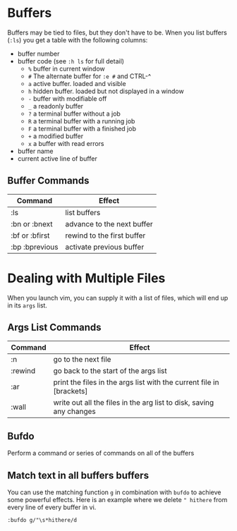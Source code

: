 # Buffers
Buffers may be tied to files, but they don't have to be. 
Wnen you list buffers (`:ls`) you get a table with the following columns:
- buffer number
- buffer code (see `:h ls` for full detail)
  - `%` buffer in current window
  - `#` The alternate buffer for `:e #` and CTRL-^
  - `a` active buffer. loaded and visible
  - `h` hidden buffer. loaded but not displayed in a window
  - `-` buffer with modifiable off
  - `_` a readonly buffer
  - `?` a terminal buffer without a job
  - `R` a terminal buffer with a running job
  - `F` a terminal buffer with a finished job
  - `+` a modified buffer
  - `x` a buffer with read errors
- buffer name
- current active line of buffer

## Buffer Commands
Command | Effect
--- | ---
:ls | list buffers
:bn or :bnext | advance to the next buffer
:bf or :bfirst | rewind to the first buffer
:bp :bprevious | activate previous buffer

# Dealing with Multiple Files

When you launch vim, you can supply it with a list of files, which will end up in its  `args` list. 

## Args List Commands

Command | Effect
--- | ---
:n | go to the next file
:rewind | go back to the start of the args list
:ar | print the files in the args list with the current file in [brackets]
:wall | write out all the files in the arg list to disk, saving any changes

## Bufdo
Perform a command or series of commands on all of the buffers

## Match text in all buffers buffers 
You can use the matching function `g` in combination with `bufdo` to achieve some powerful effects. Here is an example where we 
delete `" hithere` from every line of every buffer in vi.
```
:bufdo g/"\s*hithere/d
```
